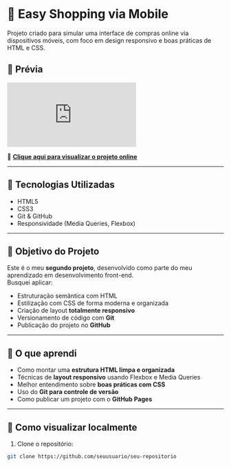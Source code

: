 # 🛒 Easy Shopping via Mobile

Projeto criado para simular uma interface de compras online via dispositivos móveis, com foco em design responsivo e boas práticas de HTML e CSS.

## 📱 Prévia

![Imagem do projeto](http://127.0.0.1:5500/index.html) <!-- Você pode colocar aqui um print do projeto -->

🔗 **[Clique aqui para visualizar o projeto online](https://seuusuario.github.io/seu-repositorio)** <!-- Substitua com o link do GitHub Pages se disponível -->

---

## 🚀 Tecnologias Utilizadas

- HTML5
- CSS3
- Git & GitHub
- Responsividade (Media Queries, Flexbox)

---

## 🎯 Objetivo do Projeto

Este é o meu **segundo projeto**, desenvolvido como parte do meu aprendizado em desenvolvimento front-end.  
Busquei aplicar:

- Estruturação semântica com HTML
- Estilização com CSS de forma moderna e organizada
- Criação de layout **totalmente responsivo**
- Versionamento de código com **Git**
- Publicação do projeto no **GitHub**

---

## 🧠 O que aprendi

- Como montar uma **estrutura HTML limpa e organizada**
- Técnicas de **layout responsivo** usando Flexbox e Media Queries
- Melhor entendimento sobre **boas práticas com CSS**
- Uso do **Git para controle de versão**
- Como publicar um projeto com o **GitHub Pages**

---

## 📂 Como visualizar localmente

1. Clone o repositório:
```bash
git clone https://github.com/seuusuario/seu-repositorio
